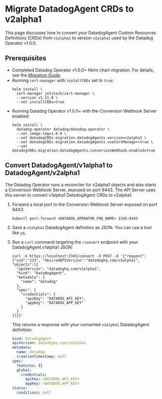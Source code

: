 # Migrate DatadogAgent CRDs to v2alpha1

This page discusses how to convert your DatadogAgent Custom Resources Definitions (CRDs) from `v1alpha1` to version `v2alpha1` used by the Datadog Operator v1.0.0.

## Prerequisites

* Completed Datadog Operator v1.0.0+ Helm chart migration. For details, see the [Migration Guide][1].
* Running `cert-manager` with `installCRDs` set to `true`:
   ```shell
   helm install \
     cert-manager jetstack/cert-manager \
     --version v1.11.0 \
     --set installCRDs=true
   ```
* Running Datadog Operator v1.0.0+ with the Conversion Webhook Server enabled:
   ```shell
   helm install \
     datadog-operator datadog/datadog-operator \
     --set image.tag=1.0.0 \
     --set datadogCRDs.migration.datadogAgents.version=v2alpha1 \
     --set datadogCRDs.migration.datadogAgents.useCertManager=true \
     --set datadogCRDs.migration.datadogAgents.conversionWebhook.enabled=true
   ```

## Convert DatadogAgent/v1alpha1 to DatadogAgent/v2alpha1

The Datadog Operator runs a reconciler for v2alpha1 objects and also starts a Conversion Webhook Server, exposed on port 9443. The API Server uses this server to convert v1alpha1 DatadogAgent CRDs to v2alpha1. 

1. Forward a local port to the Conversion Webhook Server exposed on port 9443:

   ```shell
   kubectl port-forward <DATADOG_OPERATOR_POD_NAME> 2345:9443
   ```

2. Save a `v1alpha1` DatadogAgent definition as JSON. You can use a tool like `yq`.

3. Run a `curl` command targeting the `/convert` endpoint with your DatadogAgent.v1alpha1 JSON:

   ``` shell
   curl -k https://localhost:2345/convert -X POST -d '{"request":{"uid":"123", "desiredAPIVersion":"datadoghq.com/v2alpha1", "objects":[{
     "apiVersion": "datadoghq.com/v1alpha1",
     "kind": "DatadogAgent",
     "metadata": {
       "name": "datadog"
     },
     "spec": {
       "credentials": {
         "apiKey": "DATADOG_API_KEY",
         "appKey": "DATADOG_APP_KEY"
       }
     }
   }]}}'
   ```

   This returns a response with your converted `v2alpha1` DatadogAgent definition:

   ```yaml
   kind: DatadogAgent
   apiVersion: datadoghq.com/v2alpha1
   metadata:
     name: datadog
     creationTimestamp: null
   spec:
     features: {}
     global:
       credentials:
         apiKey: <DATADOG_API_KEY>
         appKey: <DATADOG_APP_KEY>
   status:
     conditions: null
   ```

[1]: https://github.com/DataDog/helm-charts/blob/main/charts/datadog-operator/README.md#migrating-to-the-version-10-of-the-datadog-operator
